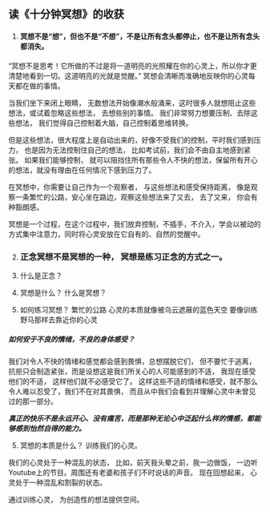 ## 读《十分钟冥想》的收获

1. #### 冥想不是“想”，但也不是“不想”，不是让所有念头都停止，也不是让所有念头都消失。

“冥想不是思考！它所做的不过是将一道明亮的光照耀在你的心灵上，所以你才更清楚地看到一切。这道明亮的光就是觉醒。”
冥想会清晰而准确地反映你的心灵每天都在做的事情。

当我们坐下来闭上眼睛， 无数想法开始像潮水般涌来，这时很多人就想阻止这些想法，或试着忽略这些想法， 去想些别的事情。 我们非常努力想要压制、去除这些想法， 我们觉得自己控制着大脑，自己控制着思维转换。 

但是这些想法，很大程度上是自动出来的，好像不受我们的控制，平时我们感到压力， 也是因为无法控制住自己的想法， 比如考试前，我们会不由自主地感到紧张。  如果我们能够控制， 就可以阻挡住所有那些令人不快的想法，保留所有开心的想法，就没有理由在任何情况下感到压力了。    

在冥想中，你需要让自己作为一个观察者， 与这些想法和感受保持距离， 像是观察一条繁忙的公路，安心坐在路边，观察这些想法来了又去， 去了又来， 你会有种豁朗感。 

冥想是一个过程，在这个过程中，我们放弃控制，不插手，不介入，学会以被动的方式集中注意力，同时将心灵安放在它自有的、自然的觉醒中。


2. ### 正念冥想不是冥想的一种， 冥想是练习正念的方式之一。 



3. 什么是正念？

3. 冥想是什么？ 什么是冥想？

4. 如何练习冥想？ 
繁忙的公路
心灵的本质就像被乌云遮蔽的蓝色天空
要像训练野马那样去靠近你的心灵

##### 如何安于不良的情绪，不良的身体感受？ 

我们对令人不快的情绪和感觉都会感到畏惧，总想摆脱它们， 但不要忙于逃离，抗拒只会制造紧张，而是设想这是我们所关心的人可能感到的不适， 我现在感受他们的不适， 这样他们就不必感受它了。  这样这些不适的情绪和感受，就不那么令人难以忍受了，我们不在对其畏惧， 而且从中我们会看到并理解心灵中未曾见过的那一部分。 

***真正的快乐不是永远开心、没有痛苦，而是那种无论心中泛起什么样的情感，都能够感到怡然自得的能力。*** 


5. 冥想的本质是什么？
训练我们的心灵。 

我们的心灵处于一种混乱的状态， 比如，前天我头晕之前，我一边做饭， 一边听Youtube上的节目。周围还有老婆和孩子们不时说话的声音。 现在回想起来， 心灵处于一种混乱和割裂的状态。 

通过训练心灵， 为创造性的想法提供空间。 